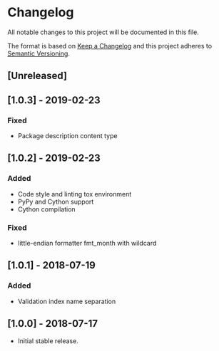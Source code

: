 # Changelog
All notable changes to this project will be documented in this file.

The format is based on [Keep a Changelog](http://keepachangelog.com/en/1.0.0/)
and this project adheres to [Semantic Versioning](http://semver.org/spec/v2.0.0.html).

## [Unreleased]

## [1.0.3] - 2019-02-23
### Fixed
- Package description content type

## [1.0.2] - 2019-02-23
### Added
- Code style and linting tox environment
- PyPy and Cython support
- Cython compilation
### Fixed
- little-endian formatter fmt_month with wildcard

## [1.0.1] - 2018-07-19
### Added
- Validation index name separation

## [1.0.0] - 2018-07-17
- Initial stable release.